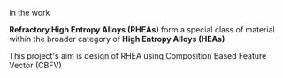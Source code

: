 in the work

**Refractory High Entropy Alloys (RHEAs)** form a special class of material within the broader category of **High Entropy Alloys (HEAs)**

This project's aim is design of RHEA using Composition Based Feature Vector (CBFV)
